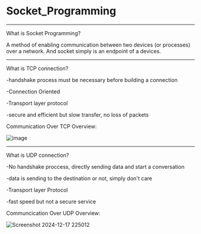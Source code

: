 # Socket_Programming

----


What is Socket Programming?


A method of enabling communication between two devices (or processes) over a network. And socket simply is an endpoint of a devices.

----



What is TCP connection?





-handshake process must be necessary before building a connection

-Connection Oriented

-Transport layer protocol

-secure and efficient but slow transfer, no loss of packets






Communication Over TCP Overview:


![image](https://github.com/user-attachments/assets/27a22300-04ff-496a-ae04-8e67fb745af7)




----


What is UDP connection?




-No handshake proccess, directly sending data and start a conversation

-data is sending to the destination or not, simply don't care

-Transport layer Protocol

-fast speed but not a secure service







Communcication Over UDP Overview:


![Screenshot 2024-12-17 225012](https://github.com/user-attachments/assets/c7eb25f0-453e-4f81-a5d6-6e01b0470379)



